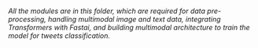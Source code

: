 ###### All the modules are in this folder, which are required for data pre-processing, handling multimodal image and text data, integrating Transformers with Fastai, and building multimodal architecture to train the model for tweets classification. 
